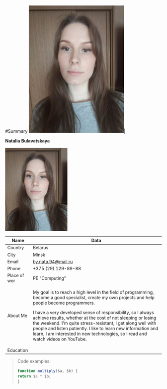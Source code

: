 #Summary
![photo](assets/photo1.png)|<p>**Natalia**  **Bulavatskaya**</p>
<img src="assets/photo1.png" alt="drawing" width="200"/>


|Name|  Data |
| ---------- | ---------- |
| Country | Belarus |
| City     |Minsk |
| Email    |[by.nata.94@mail.ru](https://mail.ru/?from=logout)|
| Phone| +375 (29) 129-89-88 |
|Place of wor|PE "Computing"|
|<p>About Me</p>| <p>My goal is to reach a high level in the field of programming, become a good specialist, create my own projects and help people become programmers.</p><p>I have a very developed sense of responsibility, so I always achieve results, whether at the cost of not sleeping or losing the weekend. I'm quite stress-resistant, I get along well with people and listen patiently. I like to learn new information and learn, I am interested in new technologies, so I read and watch videos on YouTube.</p>
|Education|
>Code examples:
>```javascript
>function multiply($a, $b) {
>return $a * $b;
>}


